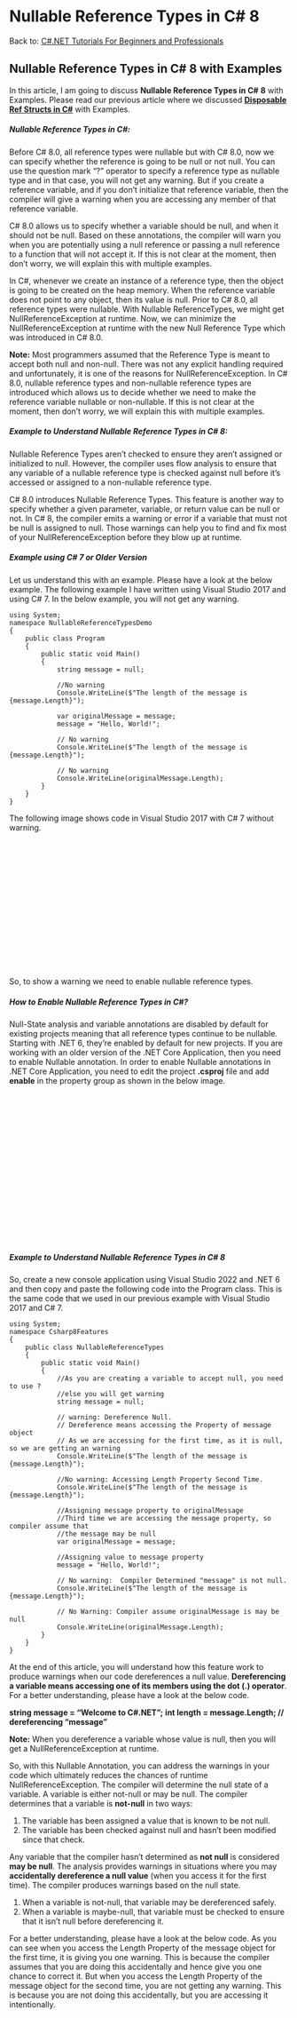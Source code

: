 # Nullable Reference Types in C# 8

Back to: [C#.NET Tutorials For Beginners and Professionals](https://dotnettutorials.net/course/csharp-dot-net-tutorials/)

## **Nullable Reference Types in C# 8 with Examples**

In this article, I am going to discuss **Nullable Reference Types in C#** **8** with Examples. Please read our previous article where we discussed [**Disposable Ref Structs in C#**](https://dotnettutorials.net/lesson/disposable-ref-structs-in-csharp-8/) with Examples. 

##### **Nullable Reference Types in C#:**

Before C# 8.0, all reference types were nullable but with C# 8.0, now we can specify whether the reference is going to be null or not null. You can use the question mark “?” operator to specify a reference type as nullable type and in that case, you will not get any warning. But if you create a reference variable, and if you don’t initialize that reference variable, then the compiler will give a warning when you are accessing any member of that reference variable.

C# 8.0 allows us to specify whether a variable should be null, and when it should not be null. Based on these annotations, the compiler will warn you when you are potentially using a null reference or passing a null reference to a function that will not accept it. If this is not clear at the moment, then don’t worry, we will explain this with multiple examples.

In C#, whenever we create an instance of a reference type, then the object is going to be created on the heap memory. When the reference variable does not point to any object, then its value is null. Prior to C# 8.0, all reference types were nullable. With Nullable ReferenceTypes, we might get NullReferenceException at runtime. Now, we can minimize the NullReferenceException at runtime with the new Null Reference Type which was introduced in C# 8.0.

**Note:** Most programmers assumed that the Reference Type is meant to accept both null and non-null. There was not any explicit handling required and unfortunately, it is one of the reasons for NullReferenceException. In C# 8.0, nullable reference types and non-nullable reference types are introduced which allows us to decide whether we need to make the reference variable nullable or non-nullable. If this is not clear at the moment, then don’t worry, we will explain this with multiple examples.

##### **Example to Understand Nullable Reference Types in C# 8:**

Nullable Reference Types aren’t checked to ensure they aren’t assigned or initialized to null. However, the compiler uses flow analysis to ensure that any variable of a nullable reference type is checked against null before it’s accessed or assigned to a non-nullable reference type.

C# 8.0 introduces Nullable Reference Types. This feature is another way to specify whether a given parameter, variable, or return value can be null or not. In C# 8, the compiler emits a warning or error if a variable that must not be null is assigned to null. Those warnings can help you to find and fix most of your NullReferenceException before they blow up at runtime.

##### **Example using C# 7 or Older Version**

Let us understand this with an example. Please have a look at the below example. The following example I have written using Visual Studio 2017 and using C# 7. In the below example, you will not get any warning.

```
using System;
namespace NullableReferenceTypesDemo
{
    public class Program
    {
        public static void Main()
        {
            string message = null;

            //No warning
            Console.WriteLine($"The length of the message is {message.Length}");

            var originalMessage = message;
            message = "Hello, World!";

            // No warning 
            Console.WriteLine($"The length of the message is {message.Length}");

            // No warning
            Console.WriteLine(originalMessage.Length);
        }
    }
}
```

The following image shows code in Visual Studio 2017 with C# 7 without warning.

![Example to Understand Nullable Reference Types in C#](data:image/svg+xml,%3Csvg%20xmlns=%22http://www.w3.org/2000/svg%22%20width=%22925%22%20height=%22427%22%3E%3C/svg%3E "Example to Understand Nullable Reference Types in C#")

So, to show a warning we need to enable nullable reference types.

##### **How to Enable Nullable Reference Types in C#?**

Null-State analysis and variable annotations are disabled by default for existing projects meaning that all reference types continue to be nullable. Starting with .NET 6, they’re enabled by default for new projects. If you are working with an older version of the .NET Core Application, then you need to enable Nullable annotation. In order to enable Nullable annotations in .NET Core Application, you need to edit the project **.csproj** file and add **<Nullable>enable</Nullable>** in the property group as shown in the below image.

![How to Enable Nullable Reference Types in C# 8](data:image/svg+xml,%3Csvg%20xmlns=%22http://www.w3.org/2000/svg%22%20width=%22628%22%20height=%22333%22%3E%3C/svg%3E "How to Enable Nullable Reference Types in C# 8")

##### **Example to Understand Nullable Reference Types in C# 8**

So, create a new console application using Visual Studio 2022 and .NET 6 and then copy and paste the following code into the Program class. This is the same code that we used in our previous example with Visual Studio 2017 and C# 7.

```
using System;
namespace Csharp8Features
{
    public class NullableReferenceTypes
    {
        public static void Main()
        {
            //As you are creating a variable to accept null, you need to use ? 
            //else you will get warning
            string message = null;

            // warning: Dereference Null.
            // Dereference means accessing the Property of message object
            // As we are accessing for the first time, as it is null, so we are getting an warning
            Console.WriteLine($"The length of the message is {message.Length}");

            //No warning: Accessing Length Property Second Time. 
            Console.WriteLine($"The length of the message is {message.Length}");

            //Assigning message property to originalMessage
            //Third time we are accessing the message property, so compiler assume that
            //the message may be null
            var originalMessage = message;

            //Assigning value to message property
            message = "Hello, World!";

            // No warning:  Compiler Determined "message" is not null.
            Console.WriteLine($"The length of the message is {message.Length}");

            // No Warning: Compiler assume originalMessage is may be null
            Console.WriteLine(originalMessage.Length);
        }
    }
}
```

At the end of this article, you will understand how this feature work to produce warnings when our code dereferences a null value. **Dereferencing a variable means accessing one of its members using the dot (.) operator**. For a better understanding, please have a look at the below code.

**string message = “Welcome to C#.NET”;**
**int length = message.Length; // dereferencing “message”**

**Note:** When you dereference a variable whose value is null, then you will get a NullReferenceException at runtime.

So, with this Nullable Annotation, you can address the warnings in your code which ultimately reduces the chances of runtime NullReferenceException. The compiler will determine the null state of a variable. A variable is either not-null or may be null. The compiler determines that a variable is **not-null** in two ways:

1. The variable has been assigned a value that is known to be not null.
2. The variable has been checked against null and hasn’t been modified since that check.

Any variable that the compiler hasn’t determined as **not null** is considered **may be null**. The analysis provides warnings in situations where you may **accidentally dereference a null value** (when you access it for the first time). The compiler produces warnings based on the null state.

1. When a variable is not-null, that variable may be dereferenced safely.
2. When a variable is maybe-null, that variable must be checked to ensure that it isn’t null before dereferencing it.

For a better understanding, please have a look at the below code. As you can see when you access the Length Property of the message object for the first time, it is giving you one warning. This is because the compiler assumes that you are doing this accidentally and hence give you one chance to correct it. But when you access the Length Property of the message object for the second time, you are not getting any warning. This is because you are not doing this accidentally, but you are accessing it intentionally.

![Nullable Reference Types in C# 8 with Examples](data:image/svg+xml,%3Csvg%20xmlns=%22http://www.w3.org/2000/svg%22%20width=%22932%22%20height=%22575%22%3E%3C/svg%3E "Nullable Reference Types in C# 8 with Examples")

Nullable state analysis and the warnings which are given by the compiler will help you to avoid runtime Null Reference Exception. So, when you run the above code, you will get a runtime error as shown in the below image.

![Nullable Reference Types in C# 8](data:image/svg+xml,%3Csvg%20xmlns=%22http://www.w3.org/2000/svg%22%20width=%22928%22%20height=%22432%22%3E%3C/svg%3E "Nullable Reference Types in C# 8")

In the above example, you are also getting a warning while accessing the Length Property for the first time using the message object. And this will help you to avoid the above runtime Null Reference Exception. In the below example, we have handled the null exception.

```
using System;
namespace Csharp8Features
{
    public class NullableReferenceTypes
    {
        public static void Main()
        {
            string message = null;

            // No warning: Null Checking
            if (!string.IsNullOrEmpty(message))
            {
                Console.WriteLine($"The length of the message is {message.Length}");
            }

            var originalMessage = message;
            message = "Hello, World!";

            // No warning. Analysis determined "message" is not null.
            Console.WriteLine($"The length of the message is {message.Length}");

            // warning! Analysis determined "originalMessage" is null.
            Console.WriteLine(originalMessage.Length);
        }
    }
}
```

So, this new feature of C# 8 helps us to solve the NullReferenceException

##### **Enable Nullable Annotations in a File or Part of the Code**

You can put the **#nullable enable** directive where you want to enable the functionality and the **#nullable disable** directive, where you want to disable the functionality. If you put **#nullable disable** on the file head, that will not allow the nullability check for the whole file. For a better understanding, please have a look at the below image.

![Enable Nullable annotations in a file or part of the code](data:image/svg+xml,%3Csvg%20xmlns=%22http://www.w3.org/2000/svg%22%20width=%22689%22%20height=%22380%22%3E%3C/svg%3E "Enable Nullable annotations in a file or part of the code")

If you put **#nullable enable** on the file head, that should allow the nullability check for the whole file. For a better understanding, please have a look at the below image.

![Enable Nullable annotations in a file or part of the code](data:image/svg+xml,%3Csvg%20xmlns=%22http://www.w3.org/2000/svg%22%20width=%22739%22%20height=%22468%22%3E%3C/svg%3E "Enable Nullable annotations in a file or part of the code")

Finally, you can restore the default setting as below:
**#nullable restore**

Let us see a few more examples to get more clarity.

###### **Example 1:**

When we use the question mark ‘?’ when declaring the variable, then that variable is a nullable variable and can accept a null value. So, in the below example, the first statement will not give any warning but while accessing the Length property, it is giving one warning, so you need to take this.

```
using System;
namespace Csharp8Features
{
    public class NullableReferenceTypes
    {
        public static void Main()
        {
            // Is Ok, nullableString it can be null and it is null.
            string? nullableString = null;

            // WARNING: nullableString is null! Take care!
            Console.WriteLine(nullableString.Length); 
        }
    }
}
```

###### **Example 2:**

When you create a property of nonnull type without using the question mark, and if you are not initializing that property using the constructor, then you will get a warning. But as soon as you are initializing that property using the constructor, the warning will be gone which is shown in the below example.

```
using System;
namespace Csharp8Features
{
    class Person
    {
        // Warning Name is Non Null!
        public string Name { get; set; }

        // No Warning Name is null!
        public string? NullableName { get; set; }

        //Enable the below code then the warning above will be disappeared
        //public Person(string name)
        //{
        //    Name = name;
        //}
    }
}
```

**Note:** The first property i.e. Name is a reference type, and it is null and for this reason the compiler warns you. The Second property i.e. NullableName is a nullable reference type and that’s why the compiler is not warning because the NullableName can be null, you have defined it as nullable.

##### **Benefits of Nullable Reference Types in C#**

The introduction of this feature from C# 8.0 allows for several benefits that are not present in earlier versions:

1. Allows the programmer to clearly show their intent when declaring variables.
2. Provides protection against Null Reference Exceptions.
3. The compiler warns you if you dereference a nullable reference when it may be null.

##### **Rules for Non-nullable Reference Type in C#**

When a variable is not supposed to be null, the compiler enforces some rules to make sure that it is safe to dereference that variable without checking that it is not null.

1. The variable must be initialized to a non-null value.
2. The variable can never be assigned the null value.

##### **Rules for Nullable Reference Type in C#**

When a variable can be null, in that case, the compiler enforces different rules to make sure that you have correctly checked for a null reference.

1. The variable may only be dereferenced when the compiler can guarantee that the value is not null.
2. It may be initialized with the default null value and may be assigned the value null in another code.

In the next article, I am going to discuss [**Asynchronous Streams in C# 8**](https://dotnettutorials.net/lesson/asynchronous-streams-in-csharp-8/) with Examples. Here, in this article, I try to explain **Nullable Reference Types in C# 8** with Examples. I hope you enjoy this Nullable Reference Types in C# with Examples article.

[![dotnettutorials 1280x720](data:image/svg+xml,%3Csvg%20xmlns=%22http://www.w3.org/2000/svg%22%20width=%221280%22%20height=%22720%22%3E%3C/svg%3E)](https://dotnettutorials.net/pranaya-rout/)

[Dot Net Tutorials](https://dotnettutorials.net/pranaya-rout/)

**About the Author: Pranaya Rout**

Pranaya Rout has published more than 3,000 articles in his 11-year career. Pranaya Rout has very good experience with Microsoft Technologies, Including C#, VB, ASP.NET MVC, ASP.NET Web API, EF, EF Core, ADO.NET, LINQ, SQL Server, MYSQL, Oracle, ASP.NET Core, Cloud Computing, Microservices, Design Patterns and still learning new technologies.

https://www.facebook.com/tutorialsdotnet/http://www.linkedin.com/in/pranaya-routhttps://twitter.com/RoutPranayahttps://www.youtube.com/@DotNetTutorialshttps://wa.me/917021801173https://t.me/dotnettutorials

[Previous Lesson
Disposable Ref Structs in C#
Lesson 7 within section C# 8 New Features.](https://dotnettutorials.net/lesson/disposable-ref-structs-in-csharp-8/)

[Next Lesson
Asynchronous Streams in C#
Lesson 9 within section C# 8 New Features.](https://dotnettutorials.net/lesson/asynchronous-streams-in-csharp-8/)

### Leave a Reply [Cancel reply](/lesson/nullable-reference-types-in-csharp-8/#respond)

Your email address will not be published. Required fields are marked \*

Comment \* 

Name\*

Email\*

Website

---